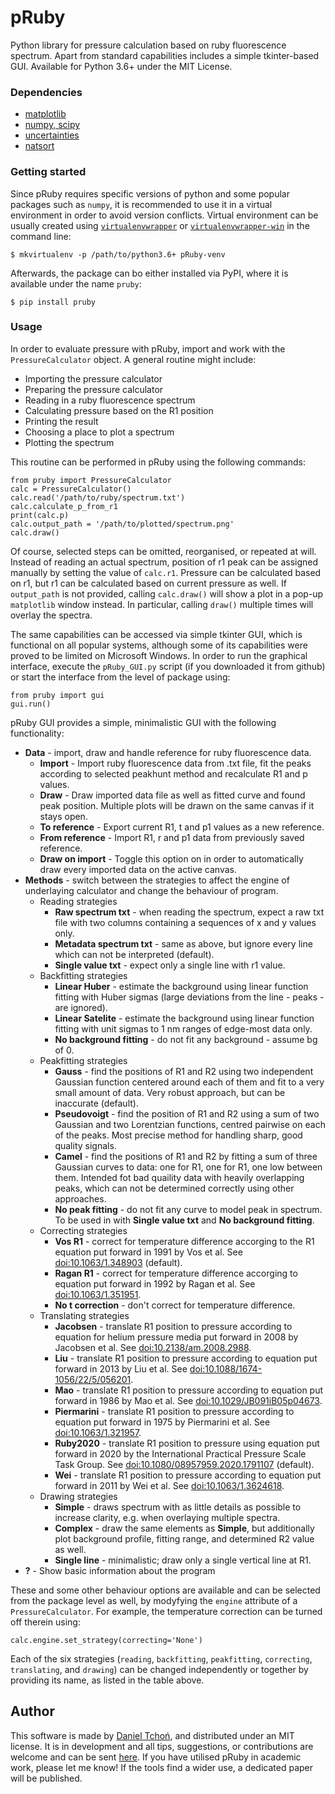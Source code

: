 # pRuby
Python library for pressure calculation based on ruby fluorescence spectrum.
Apart from standard capabilities includes a simple tkinter-based GUI.
Available for Python 3.6+ under the MIT License. 

### Dependencies
* [matplotlib](http://www.matplotlib.org/)
* [numpy, scipy](http://www.scipy.org)
* [uncertainties](http://pythonhosted.org/uncertainties/)
* [natsort](https://natsort.readthedocs.io/en/master/)

### Getting started

Since pRuby requires specific versions of python and some popular
packages such as `numpy`, it is recommended to use it in a virtual
environment in order to avoid version conflicts.
Virtual environment can be usually created using
[`virtualenvwrapper`](http://virtualenvwrapper.readthedocs.io) or
[`virtualenvwrapper-win`](https://github.com/davidmarble/virtualenvwrapper-win)
in the command line:

    $ mkvirtualenv -p /path/to/python3.6+ pRuby-venv

Afterwards, the package can bo either installed via PyPI,
where it is available under the name `pruby`:

    $ pip install pruby


### Usage

In order to evaluate pressure with pRuby, import and work with
the `PressureCalculator` object. A general routine might include:
    
* Importing the pressure calculator
* Preparing the pressure calculator
* Reading in a ruby fluorescence spectrum
* Calculating pressure based on the R1 position
* Printing the result
* Choosing a place to plot a spectrum
* Plotting the spectrum 

This routine can be performed in pRuby using the following commands:

    from pruby import PressureCalculator
    calc = PressureCalculator()
    calc.read('/path/to/ruby/spectrum.txt')
    calc.calculate_p_from_r1
    print(calc.p)
    calc.output_path = '/path/to/plotted/spectrum.png'
    calc.draw()

Of course, selected steps can be omitted, reorganised, or repeated at will.
Instead of reading an actual spectrum, position of r1 peak can be assigned
manually by setting the value of `calc.r1`. Pressure can be calculated
based on r1, but r1 can be calculated based on current pressure as well.
If `output_path` is not provided, calling `calc.draw()` will show a plot
in a pop-up `matplotlib` window instead. In particular, calling `draw()`
multiple times will overlay the spectra.

The same capabilities can be accessed via simple tkinter GUI,
which is functional on all popular systems, although some of its capabilities
were proved to be limited on Microsoft Windows. In order to run the graphical
interface, execute the `pRuby_GUI.py` script (if you downloaded it from github)
or start the interface from the level of package using:

    from pruby import gui
    gui.run()

pRuby GUI provides a simple, minimalistic GUI with the following functionality:
* **Data** - import, draw and handle reference for ruby fluorescence data. 
    * **Import** - Import ruby fluorescence data from .txt file, fit the peaks
      according to selected peakhunt method and recalculate R1 and p values.
    * **Draw** - Draw imported data file as well as fitted curve and found peak 
      position. Multiple plots will be drawn on the same canvas if it stays open. 
    * **To reference** - Export current R1, t and p1 values as a new reference.
    * **From reference** - Import R1, r and p1 data from previously saved reference.
    * **Draw on import** - Toggle this option on in order to automatically draw
      every imported data on the active canvas.
* **Methods** - switch between the strategies to affect the engine
of underlaying calculator and change the behaviour of program.
  * Reading strategies
    * **Raw spectrum txt** - when reading the spectrum, expect a raw txt file
      with two columns containing a sequences of x and y values only.
    * **Metadata spectrum txt** - same as above, but ignore every line which
      can not be interpreted (default).
    * **Single value txt** - expect only a single line with r1 value.
  * Backfitting strategies
    * **Linear Huber** - estimate the background using linear function fitting
      with Huber sigmas (large deviations from the line - peaks - are ignored).
    * **Linear Satelite** - estimate the background using linear function
      fitting with unit sigmas to 1 nm ranges of edge-most data only.
    * **No background fitting** - do not fit any background - assume bg of 0.
  * Peakfitting strategies
    * **Gauss** - find the positions of R1 and R2 using two independent
      Gaussian function centered around each of them and fit to a very small
      amount of data. Very robust approach, but can be inaccurate (default).
    * **Pseudovoigt** - find the position of R1 and R2 using a sum of
      two Gaussian and two Lorentzian functions, centred pairwise on each of
      the peaks. Most precise method for handling sharp, good quality signals.
    * **Camel** - find the positions of R1 and R2 by fitting a sum of three
      Gaussian curves to data: one for R1, one for R1, one low between them.
      Intended fot bad quaility data with heavily overlapping peaks,
      which can not be determined correctly using other approaches.
    * **No peak fitting** - do not fit any curve to model peak in spectrum.
      To be used in with **Single value txt** and **No background fitting**. 
  * Correcting strategies
    * **Vos R1** - correct for temperature difference accorging to the R1
      equation put forward in 1991 by Vos et al.
      See [doi:10.1063/1.348903](http://aip.scitation.org/doi/10.1063/1.348903)
      (default).
    * **Ragan R1** - correct for temperature difference accorging to equation
      put forward in 1992 by Ragan et al.
      See [doi:10.1063/1.351951](http://aip.scitation.org/doi/10.1063/1.351951).
    * **No t correction** - don't correct for temperature difference.
  * Translating strategies
    * **Jacobsen** - translate R1 position to pressure according to equation
      for helium pressure media put forward in 2008 by Jacobsen et al. 
      See [doi:10.2138/am.2008.2988](https://doi.org/10.2138/am.2008.2988).
    * **Liu** - translate R1 position to pressure
      according to equation put forward in 2013 by Liu et al.
      See [doi:10.1088/1674-1056/22/5/056201](http://iopscience.iop.org/article/10.1088/1674-1056/22/5/056201/meta).
    * **Mao** - translate R1 position to pressure
      according to equation put forward in 1986 by Mao et al.
      See [doi:10.1029/JB091iB05p04673](http://onlinelibrary.wiley.com/doi/10.1029/JB091iB05p04673/abstract).
    * **Piermarini** - translate R1 position to pressure
      according to equation put forward in 1975 by Piermarini et al. 
      See [doi:10.1063/1.321957](http://aip.scitation.org/doi/10.1063/1.321957).
    * **Ruby2020** - translate R1 position to pressure using equation put
      forward in 2020 by the International Practical Pressure Scale Task Group. 
      See [doi:10.1080/08957959.2020.1791107](https://doi.org/10.1080/08957959.2020.1791107)
      (default).
    * **Wei** - translate R1 position to pressure 
      according to equation put forward in 2011 by Wei et al.
      See [doi:10.1063/1.3624618](http://aip.scitation.org/doi/10.1063/1.3624618). 
  * Drawing strategies
    * **Simple** - draws spectrum with as little details as possible
      to increase clarity, e.g. when overlaying multiple spectra.
    * **Complex** - draw the same elements as **Simple**, but additionally
      plot background profile, fitting range, and determined R2 value as well.
    * **Single line** - minimalistic; draw only a single vertical line at R1.
* **?** - Show basic information about the program

These and some other behaviour options are available and can be selected from the package
level as well, by modyfying the `engine` attribute of a `PressureCalculator`.
For example, the temperature correction can be turned off therein using:

    calc.engine.set_strategy(correcting='None')

Each of the six strategies (`reading`, `backfitting`, `peakfitting`,
`correcting`, `translating`, and `drawing`) can be changed independently
or together by providing its name, as listed in the table above.

## Author

This software is made by
[Daniel Tchoń](https://www.researchgate.net/profile/Daniel-Tchon),
and distributed under an MIT license. It is in development and all
tips, suggestions, or contributions are welcome and can be sent
[here](mailto:dtchon@chem.uw.edu.pl).
If you have utilised pRuby in academic work, please let me know!
If the tools find a wider use, a dedicated paper will be published.
